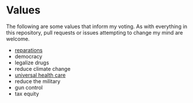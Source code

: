 # Values

The following are some values that inform my voting. As with everything in this
repository, pull requests or issues attempting to change my mind are welcome.

- [reparations](reparations.md)
- democracy
- legalize drugs
- reduce climate change
- [universal health care](universal_health_care.md)
- reduce the military
- gun control
- tax equity
